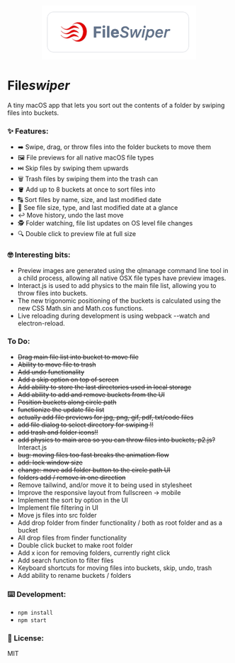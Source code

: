 <p align="center">
    <img src="https://raw.githubusercontent.com/jamesdelaneyie/fileswiper/master/dist/assets/fileswiper-logo.png">
</p>

# File*swiper*

A tiny macOS app that lets you sort out the contents of a folder by swiping files into buckets.


### ✨ Features:
- ➡️ Swipe, drag, or throw files into the folder buckets to move them
- 🖼️ File previews for all native macOS file types
- ⏭️ Skip files by swiping them upwards
- 🗑️ Trash files by swiping them into the trash can
- 🪣 Add up to 8 buckets at once to sort files into
- 🔠 Sort files by name, size, and last modified date
- 🔬 See file size, type, and last modified date at a glance
- ↩️ Move history, undo the last move
- 🕵️ Folder watching, file list updates on OS level file changes
- 🔍 Double click to preview file at full size


### 🤓 Interesting bits: 

- Preview images are generated using the qlmanage command line tool in a child process, allowing all native OSX file types have preview images.
- Interact.js is used to add physics to the main file list, allowing you to throw files into buckets.
- The new trigonomic positioning of the buckets is calculated using the new CSS Math.sin and Math.cos functions.
- Live reloading during development is using webpack --watch and electron-reload.


### To Do:
- ~~Drag main file list into bucket to move file~~
- ~~Ability to move file to trash~~
- ~~Add undo functionality~~
- ~~Add a skip option on top of screen~~
- ~~Add ability to store the last directories used in local storage~~
- ~~Add ability to add and remove buckets from the UI~~
- ~~Position buckets along circle path~~
- ~~functionize the update file list~~
- ~~actually add file previews for jpg, png, gif, pdf, txt/code files~~
- ~~add file dialog to select directory for swiping !!~~ 
- ~~add trash and folder icons!!~~ 
- ~~add physics to main area so you can throw files into buckets, p2.js?~~ Interact.js
- ~~bug: moving files too fast breaks the animation flow~~
- ~~add: lock window size~~ 
- ~~change: move add folder button to the circle path UI~~
- ~~folders add / remove in one direction~~
- Remove tailwind, and/or move it to being used in stylesheet 
- Improve the responsive layout from fullscreen -> mobile
- Implement the sort by option in the UI
- Implement file filtering in UI
- Move js files into src folder
- Add drop folder from finder functionality / both as root folder and as a bucket
- All drop files from finder functionality
- Double click bucket to make root folder
- Add x icon for removing folders, currently right click
- Add search function to filter files
- Keyboard shortcuts for moving files into buckets, skip, undo, trash
- Add ability to rename buckets / folders


### ⌨️ Development:

- `npm install`
- `npm start`

### 📜 License:
MIT